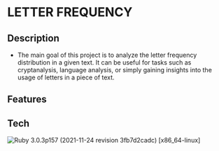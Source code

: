 # LETTER FREQUENCY
## Description
- The main goal of this project is to analyze the letter frequency distribution in a given text. It can be useful for tasks such as cryptanalysis, language analysis, or simply gaining insights into the usage of letters in a piece of text.
## Features
## Tech
![Ruby](https://img.shields.io/badge/Ruby-CC342D?style=for-the-badge&logo=ruby&logoColor=white) 3.0.3p157 (2021-11-24 revision 3fb7d2cadc) [x86_64-linux]
